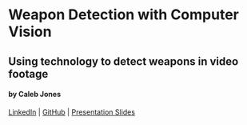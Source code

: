 # Weapon Detection with Computer Vision
## Using technology to detect weapons in video footage
#### by Caleb Jones
[LinkedIn](https://www.linkedin.com/in/calebsjones/) | [GitHub](https://github.com/iamcalebjones) | [Presentation Slides](https://www.beautiful.ai/player/-M_m0fACA3YtgjsssTaz)

